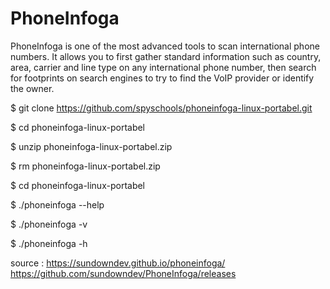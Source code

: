 # PhoneInfoga 

PhoneInfoga is one of the most advanced tools to scan international phone numbers. It allows you to first gather standard information such as country, area, carrier and line type on any international phone number, then search for footprints on search engines to try to find the VoIP provider or identify the owner.

$ git clone https://github.com/spyschools/phoneinfoga-linux-portabel.git

$ cd phoneinfoga-linux-portabel

$ unzip phoneinfoga-linux-portabel.zip

$ rm phoneinfoga-linux-portabel.zip

$ cd phoneinfoga-linux-portabel  

$ ./phoneinfoga --help

$ ./phoneinfoga -v

$ ./phoneinfoga -h

source : 
https://sundowndev.github.io/phoneinfoga/
https://github.com/sundowndev/PhoneInfoga/releases
